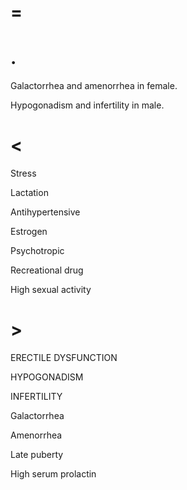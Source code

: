 # =

# .

Galactorrhea and amenorrhea in female.

Hypogonadism and infertility in male.

# <

Stress

Lactation

Antihypertensive

Estrogen

Psychotropic

Recreational drug

High sexual activity

# >

ERECTILE DYSFUNCTION

HYPOGONADISM

INFERTILITY

Galactorrhea

Amenorrhea

Late puberty

High serum prolactin
